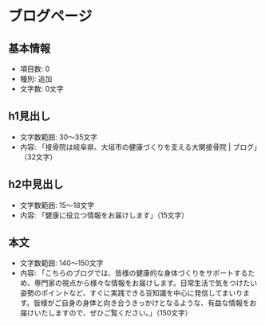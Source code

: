 # ブログページ

## 基本情報
- 項目数: 0
- 種別: 追加
- 文字数: 0文字

## h1見出し
- 文字数範囲: 30～35文字
- 内容: 「接骨院は岐阜県、大垣市の健康づくりを支える大関接骨院 | ブログ」（32文字）

## h2中見出し
- 文字数範囲: 15～18文字
- 内容: 「健康に役立つ情報をお届けします」（15文字）

## 本文
- 文字数範囲: 140～150文字
- 内容: 「こちらのブログでは、皆様の健康的な身体づくりをサポートするため、専門家の視点から様々な情報をお届けします。日常生活で気をつけたい姿勢のポイントなど、すぐに実践できる豆知識を中心に発信してまいります。皆様がご自身の身体と向き合うきっかけとなるような、有益な情報をお届けいたしますので、ぜひご覧ください。」（150文字）


